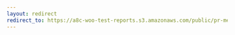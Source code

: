 ```yaml
---
layout: redirect
redirect_to: https://a8c-woo-test-reports.s3.amazonaws.com/public/pr-merge/45748/api/index.html
---
```

